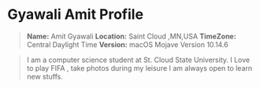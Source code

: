 # Gyawali Amit Profile

>**Name:** Amit Gyawali
>**Location:** Saint Cloud ,MN,USA
>**TimeZone:** Central Daylight Time
>**Version:** macOS Mojave Version 10.14.6

>I am a computer science student at St. Cloud State University.
>I Love to play FIFA , take photos during my leisure
>I am always open to learn new stuffs.
